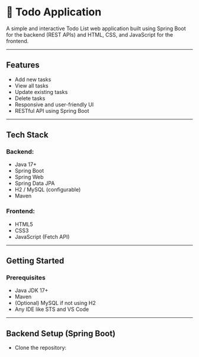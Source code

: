 # 📝 Todo Application

A simple and interactive Todo List web application built using Spring Boot for the backend (REST APIs) and HTML, CSS, and JavaScript for the frontend.

---

##  Features

- Add new tasks
- View all tasks
- Update existing tasks
- Delete tasks
- Responsive and user-friendly UI
- RESTful API using Spring Boot

---

## Tech Stack

### Backend:
- Java 17+
- Spring Boot
- Spring Web
- Spring Data JPA
- H2 / MySQL (configurable)
- Maven

### Frontend:
- HTML5
- CSS3
- JavaScript (Fetch API)

---

## Getting Started

### Prerequisites

- Java JDK 17+
- Maven
- (Optional) MySQL if not using H2
- Any IDE like STS and VS Code

---

##  Backend Setup (Spring Boot)
- Clone the repository:


